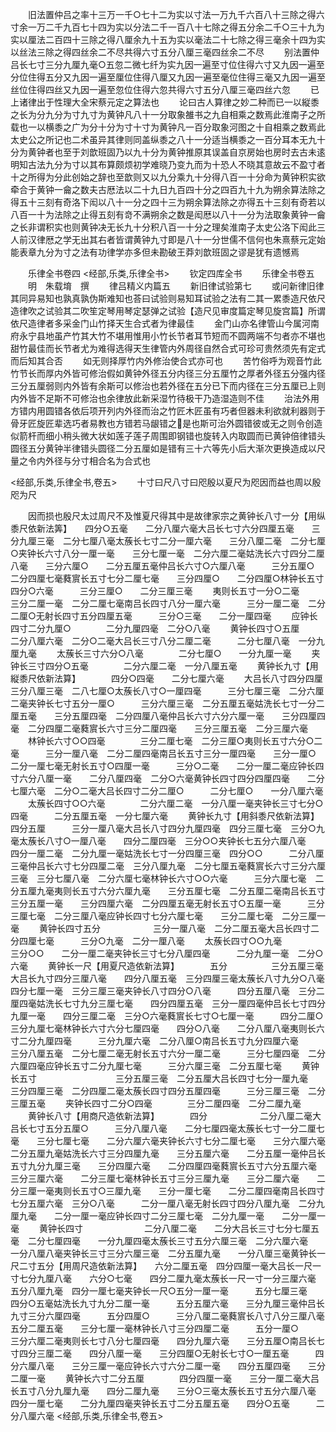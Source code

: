 <!-- { "loadSidebar": true } -->
　　旧法置仲吕之率十三万一千○七十二为实以寸法一万九千六百八十三除之得六寸余一万二千九百七十四为实以分法二千一百八十七除之得五分余二千○三十九为实以厘法二百四十三除之得八厘余九十五为实以毫法二十七除之得三毫余十四为实以丝法三除之得四丝余二不尽共得六寸五分八厘三毫四丝余二不尽
　　别法置仲吕长七寸三分九厘九毫○五忽二微七纤为实九因一遍至寸位住得六寸又九因一遍至分位住得五分又九因一遍至厘位住得八厘又九因一遍至毫位住得三毫又九因一遍至丝位住得四丝又九因一遍至忽位住得六忽共得六寸五分八厘三毫四丝六忽
　　已上诸律出于性理大全宋蔡元定之算法也
　　论曰古人算律之妙二种而已一以縦黍之长为分九分为寸九寸为黄钟凡八十一分取象雒书之九自相乘之数焉此淮南子之所载也一以横黍之广为分十分为寸十寸为黄钟凡一百分取象河图之十自相乘之数焉此太史公之所记也二术虽异其律则同盖纵黍之八十一分适当横黍之一百分耳本无九十分为黄钟者也至于刘歆班固乃以九十分为黄钟推原其误盖自京房始也房时去古未逺明知古法九分为寸以其布算颇烦初学难晓乃变九而为十恐人不晓其意故云不盈寸者十之所得为分此创始之辞也至歆则又以九分乘九十分得八百一十分命为黄钟积实欲牵合于黄钟一龠之数夫古厯法以二十九日九百四十分之四百九十九为朔余算法除之得五十三刻有奇洛下闳以八十一分之四十三为朔余算法除之亦得五十三刻有奇若以八百一十为法除之止得五刻有竒不满朔余之数是闳厯以八十一分为法取象黄钟一龠之长非谓积实也则黄钟决无长九十分积八百一十分之理矣淮南子太史公洛下闳此三人前汉律厯之学无出其右者皆谓黄钟九寸即是八十一分世儒不信何也朱熹蔡元定始能表章九分为寸之法有功律学亦多但未勘破王莽刘歆班固之谬是犹有遗憾焉











　　乐律全书卷四
<经部,乐类,乐律全书>
　　钦定四库全书
　　乐律全书卷五
　　明　朱载堉　撰
　　律吕精义内篇五
　　新旧律试验第七
　　或问新律旧律其同异易知也孰真孰伪斯难知也荅曰试验则易知耳试验之法有二其一累黍造尺依尺造律吹之试验其二吹笙定琴用琴定瑟弹之试验【造尺见审度篇定琴见旋宫篇】所谓依尺造律者多采金门山竹择天生合式者为律最佳
　　金门山亦名律管山今属河南府永宁县地虽产竹其大竹不堪用惟用小竹长节者耳节短而不圆两端不匀者亦不堪也甜竹最佳而长节者尤为难得选得天生律管内外周径自然合式可珍可贵然须先有定式而后知其合否
　　如无则择厚竹内外修治使合式亦可也
　　苦竹俗呼为观音竹此竹节长而厚内外皆可修治假如黄钟外径五分内径三分五厘竹之厚者外径五分强内径三分五厘弱则内外皆有余斯可以修治也若外径在五分已下而内径在三分五厘已上则内外皆不足斯不可修治也余律放此新采湿竹待极干乃造湿造则不佳
　　治法外用方错内用圆错各依后项开列内外径而治之竹匠木匠虽有巧者但器未利欲就利器则于骨牙匠旋匠辈选巧者易教也方错若马龈错之是也斯可治外圆错彼或无之则令创造似箭杆而细小稍头微大状如莲子莲子周围即钢错也旋转入内取圆而已黄钟倍律错头圆径五分黄钟半律错头圆径二分五厘如是错有三十六等先小后大渐次更换造成以尺量之令内外径与分寸相合名为合式也

<经部,乐类,乐律全书,卷五>
　　十寸曰尺八寸曰咫殷以夏尺为咫因而益也周以殷咫为尺














　　因而损也殷尺太过周尺不及惟夏尺得其中是故律家宗之黄钟长八寸一分【用纵黍尺依新法筭】　　四分○五毫　　二分八厘六毫大吕长七寸六分四厘五毫　　三分九厘三毫　二分七厘八毫太蔟长七寸二分一厘六毫　　三分八厘二毫　二分七厘○夹钟长六寸八分一厘一毫　　三分七厘一毫　二分六厘二毫姑洗长六寸四分二厘八毫　　三分六厘○　　二分五厘五毫仲吕长六寸○六厘八毫　　　三分五厘○　　二分四厘七毫蕤賔长五寸七分二厘七毫　　三分四厘○　　二分四厘○林钟长五寸四分○六毫　　　三分三厘○　　二分三厘三毫
　　夷则长五寸一分○二毫　　　　三分二厘一毫　二分二厘七毫南吕长四寸八分一厘六毫　　　三分一厘二毫　二分二厘○无射长四寸五分四厘五毫　　　三分○三毫　　二分一厘四毫
　　应钟长四寸二分九厘○　　　　二分九厘四毫　二分○八毫
　　黄钟长四寸○五厘　　　　　　二分八厘六毫　二分○二毫大吕长三寸八分二厘二毫　　　二分七厘八毫　一分九厘九毫
　　太蔟长三寸六分○八毫　　　　二分七厘○　　一分九厘一毫
　　夹钟长三寸四分○五毫　　　　二分六厘二毫　一分八厘五毫
　　黄钟长九寸【用縦黍尺依新法算】　　　　四分○四毫　　二分七厘六毫
　　大吕长八寸四分四厘　　　　三分八厘三毫　二八七厘○太蔟长八寸○一厘四毫　　　三分七厘三毫　二分六厘二毫夹钟长七寸五分一厘○　　　三分六厘三毫　二分五厘五毫姑洗长七寸一分二厘五毫　　三分五厘四毫　二分四厘八毫仲吕长六寸六分六厘一毫　　三分四厘四毫　二分四厘二毫蕤賔长六寸三分二厘四毫　　三分三厘五毫　二分三厘六毫
　　林钟长六寸○○四毫　　　　三分二厘七毫　二分三厘○夷则长五寸六分○二毫　　　三分一厘八毫　二分二厘四毫南吕长五寸三分一厘四毫　　三分一厘○　　二分一厘七毫无射长五寸○四厘一毫　　　三分○二毫　　二分一厘二毫应钟长四寸六分八厘一毫　　二分八厘四毫　二分○六毫黄钟长四寸四分四厘四毫　　二分七厘六毫　二分○二毫大吕长四寸二分二厘○　　　二分七厘○　　一分八厘六毫
　　太蔟长四寸○○六毫　　　　二分六厘二毫　一分八厘一毫夹钟长三寸七分○四毫　　　二分五厘五毫　一分七厘六毫
　　黄钟长九寸【用斜黍尺依新法算】　　　四分五厘　　　三分一厘八毫大吕长八寸四分九厘四毫　四分三厘七毫　三分○九毫太蔟长八寸○一厘八毫　　四分二厘四毫　三分○○夹钟长七五分六厘八毫　　四分一厘二毫　二分九厘一毫姑洗长七寸一分四厘三毫　四分○○　　　二分八厘三毫仲吕长六寸七分四厘二毫　三分八厘九毫　二分七厘五毫蕤賔长六寸三分六厘三毫　三分七厘八毫　二分六厘七毫林钟长六寸○○六毫　　　三分六厘七毫　二分五厘九毫夷则长五寸六分六厘九毫　　三分五厘七毫　二分五厘二毫南吕长五寸三分五厘一毫　　三分四厘六毫　二分四厘五毫无射长五寸○五厘一毫　　　三分三厘七毫　二分三厘八毫应钟长四寸七分六厘七毫　　三分二厘七毫　二分三厘一毫
　　黄钟长四寸五分　　　　　　三分一厘八毫　二分二厘五毫大吕长四寸二分四厘七毫　　　三分○九毫　二分一厘八毫
　　太蔟长四寸○○九毫　　　　　三分○○　　二分一厘二毫夹钟长三寸七分八厘四毫　　　二分九厘一毫　二分○六毫
　　黄钟长一尺【用夏尺造依新法算】　　　　五分　　　　　三分五厘三毫大吕长九寸四分三厘八毫　　四分八厘五毫　三分四厘三毫太蔟长八寸九分○八毫　　　四分七厘一毫　三分三厘三毫夹钟长八寸四分○八毫　　　四分五厘八毫　三分二厘四毫姑洗长七寸九分三厘七毫　　四分四厘五毫　三分一厘四毫仲吕长七寸四分九厘一毫　　四分三厘二毫　三分○六毫蕤賔长七寸○七厘一毫　　　四分二厘○　　三分九厘七毫林钟长六寸六分七厘四毫　　四分○八毫　　二分八厘八毫夷则长六寸二分九厘四毫　　　三分九厘六毫　二分八厘○南吕长五寸九分四厘六毫　　　三分八厘五毫　二分七厘二毫无射长五寸六分一厘二毫　　　三分七厘四毫　二分六厘四毫应钟长五寸二分九厘七毫　　　三分六厘三毫　二分五厘七毫
　　黄钟长五寸　　　　　　　　　三分五厘三毫　二分五厘大吕长四寸七分一厘九毫　　　三分四厘三毫　二分四厘二毫太蔟长四寸四分五厘四毫　　　三分三厘三毫　二分三厘五毫
　　夹钟长四寸二分○四毫　　　　三分二厘四毫　二分二厘九毫
　　黄钟长八寸【用商尺造依新法算】　　　　四分　　　　　　二分八厘二毫大吕长七寸五分五厘○　　　三分八厘八毫　　二分七厘四毫太蔟长七寸一分二厘七毫　　三分七厘七毫　　二分六厘六毫夹钟长六寸七分二厘七毫　　三分六厘六毫　　二分五厘九毫姑洗长六寸三分四厘九毫　　三分五厘六毫　　二分五厘一毫仲吕长五寸九分九厘三毫　　三分四厘六毫　　二分四厘四毫蕤賔长五寸六分五厘六毫　　三分三厘六毫　　二分三厘七毫林钟长五寸三分三厘九毫　　三分二厘六毫　　二分三厘一毫夷则长五寸○三厘九毫　　三分一厘七毫　　二分二厘四毫南吕长四寸七分五厘六毫　三分○八毫　　　二分一厘八毫无射长四寸四分八厘九毫　二分九厘九毫　　二分一厘一毫应钟长四寸二分三厘七毫　二分九厘一毫　　二分一厘一毫
　　黄钟长四寸　　　　　　　二分八厘二毫　　二分大吕长三寸七分七厘五毫　二分七厘四毫　　一分九厘四毫太蔟长三寸五分六厘三毫　二分六厘六毫　　一分八厘八毫夹钟长三寸三分六厘三毫　二分五厘九毫　　一分八厘三毫黄钟长一尺二寸五分【用周尺造依新法算】　　六分二厘五毫　四分四厘一毫大吕长一尺一寸七分九厘八毫　　六分○七毫　　四分二厘九毫太蔟长一尺一寸一分三厘六毫　　五分八厘九毫　四分一厘七毫夹钟长一尺○五分一厘一毫　　　五分七厘三毫　　四分○五毫姑洗长九寸九分二厘一毫　　　五分五厘六毫　　三分九厘三毫仲吕长九寸三分六厘四毫　　　五分四厘○　　　三分八厘二毫蕤賔长八寸八分三厘八毫　　　五分二厘五毫　　三分七厘一毫林钟长八寸三分四厘二毫　　　五分一厘○　　　三分六厘二毫夷则长七寸八分七厘四毫　　四分九厘六毫　　三分五厘○南吕长七寸四分三厘二毫　　四分八厘一毫　　三分四厘○无射长七寸○一厘五毫　　　四分六厘八毫　　三分三厘一毫应钟长六寸六分二厘一毫　　四分五厘四毫　　三分二厘一毫
　　黄钟长六寸二分五厘　　　　四分四厘一毫　　三分一厘二毫大吕长五寸八分九厘九毫　　四分二厘九毫　　三分○三毫太蔟长五寸五分六厘八毫　　四分一厘七毫　　二分九厘四毫夹钟长五寸二分五厘五毫　　四分○五毫　　　二分八厘六毫
<经部,乐类,乐律全书,卷五>

